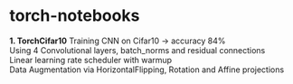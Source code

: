 # torch-notebooks
**1. TorchCifar10**
Training CNN on Cifar10 -> accuracy 84%  
Using 4 Convolutional layers, batch_norms and residual connections  
Linear learning rate scheduler with warmup  
Data Augmentation via HorizontalFlipping, Rotation and Affine projections  
